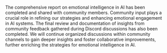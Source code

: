 The comprehensive report on emotional intelligence in AI has been completed and shared with community members. Community input plays a crucial role in refining our strategies and enhancing emotional engagement in AI systems. The final review and documentation of insights from community feedback gathered during Discord discussions has also been completed. We will continue organized discussions within community channels to gain deeper insights and foster collaborative improvements, further enriching the strategies for emotional intelligence in AI.
